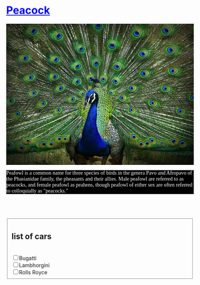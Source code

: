 <html>
 <head>
  <style>
   h1{
   color:Blue;
   border-bottom:2px dashed black
   background-color:yellow;
   }
   p{
   color:white;
   background-color:black;
   font-family:cursive;
   }
   </style>
 </head> 
 <body> 
  <h1><u>Peacock</u></h1> 
  <img src="images.jpeg" align="center" title="Peacock">
  <p>Peafowl is a common name for three species of birds in the genera Pavo and Afropavo of the Phasianidae family, the pheasants and their allies. Male peafowl are referred to as peacocks, and female peafowl as peahens, though peafowl of either sex are often referred to colloquially as "peacocks."</p>
    <br>
      <br>
        <br>
 <form>
   <fieldset>
     <lengend><h2>list of cars</h2></lengend ><br>
       <input type="checkbox">Bugatti<br>
         <input type="checkbox">Lambhorgini<br>
           <input type="checkbox">Rolls Royce
     </fieldset >
   </form>
 </body>
</html>
